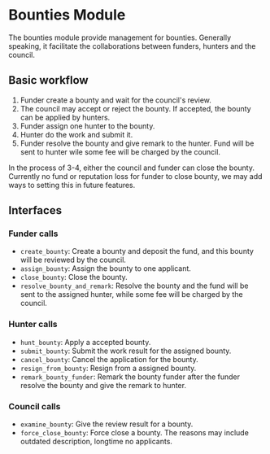 # Bounties Module

The bounties module provide management for bounties. Generally speaking, it facilitate the collaborations between
funders, hunters and the council.

## Basic workflow

1. Funder create a bounty and wait for the council's review.
2. The council may accept or reject the bounty. If accepted, the bounty can be applied by hunters.
3. Funder assign one hunter to the bounty.
4. Hunter do the work and submit it.
5. Funder resolve the bounty and give remark to the hunter. Fund will be sent to hunter wile some fee will be charged by the council.

In the process of 3-4, either the council and funder can close the bounty. Currently no fund or reputation loss for funder to close bounty, we may add ways to setting this in future features.

## Interfaces

### Funder calls
- `create_bounty`: Create a bounty and deposit the fund, and this bounty will be reviewed by the council.
- `assign_bounty`: Assign the bounty to one applicant.
- `close_bounty`: Close the bounty.
- `resolve_bounty_and_remark`: Resolve the bounty and the fund will be sent to the assigned hunter, while some fee will be charged by the council.

### Hunter calls

- `hunt_bounty`: Apply a accepted bounty.
- `submit_bounty`: Submit the work result for the assigned bounty.
- `cancel_bounty`: Cancel the application for the bounty.
- `resign_from_bounty`: Resign from a assigned bounty.
- `remark_bounty_funder`: Remark the bounty funder after the funder resolve the bounty and give the remark to hunter.

### Council calls

- `examine_bounty`: Give the review result for a bounty.
- `force_close_bounty`: Force close a bounty. The reasons may include outdated description, longtime no applicants.
